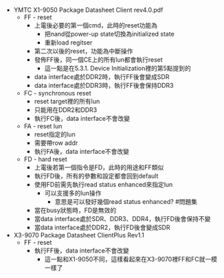 - YMTC X1-9050 Package Datasheet Client rev4.0.pdf
	- FF - reset
		- 上電後必要的第一個cmd，此時的reset功能為
			- 把nand從power-up state切換為initialized state
			- 重新load regitser
		- 第二次以後的reset，功能為中斷操作
		- 發佈FF後，同一個CE上的所有lun都會執行reset
			- 這一點是在5.3.1. Device Initialization裡的第5點提到的
		- data interface處於DDR2時，執行FF後會變成SDR
		- data interface處於DDR3時，執行FF後會保持DDR3
	- FC - synchronous reset
		- reset target裡的所有lun
		- 只能用在DDR2和DDR3
		- 執行FC後，data interface不會改變
	- FA - reset lun
		- reset指定的lun
		- 需要帶row addr
		- 執行FA後，data interface不會改變
	- FD - hard reset
		- 上電後若第一個指令是FD，此時的用途和FF類似
		- 執行FD後，所有的參數和設定都會回到default
		- 使用FD前需先執行read status enhanced來指定lun
			- 可以支援多的lun操作
				- 意思是可以發好幾個read status enhanced? #問題集
		- 當在busy狀態時，FD是無效的
		- 當data interface處於SDR、DDR3、DDR4，執行FD後會保持不變
		- 當data interface處於DDR2，執行FD後會變成SDR
- X3-9070 Package Datasheet ClientPlus Rev1.1
	- FF - reset
		- 執行FF後，data interface不會改變
			- 這一點和X1-9050不同，這樣看起來在X3-9070裡FF和FC就一模一樣了